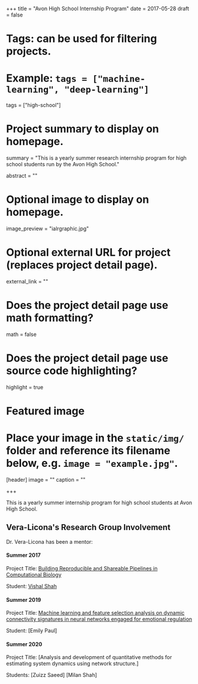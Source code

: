 +++
title = "Avon High School Internship Program"
date = 2017-05-28
draft = false

# Tags: can be used for filtering projects.
# Example: `tags = ["machine-learning", "deep-learning"]`
tags = ["high-school"]

# Project summary to display on homepage.
summary = "This is a yearly summer research internship program for high school students run by the Avon High School."

abstract = ""

# Optional image to display on homepage.
image_preview = "ialrgraphic.jpg"

# Optional external URL for project (replaces project detail page).
external_link = ""

# Does the project detail page use math formatting?
math = false

# Does the project detail page use source code highlighting?
highlight = true

# Featured image
# Place your image in the `static/img/` folder and reference its filename below, e.g. `image = "example.jpg"`.
[header]
image = ""
caption = ""

+++



This is a yearly summer internship program for high school students at Avon High School.

## Vera-Licona's Research Group Involvement
Dr. Vera-Licona has been a mentor:

#### Summer 2017 
Project Title: [Building Reproducible and Shareable Pipelines in Computational Biology](https://drive.google.com/file/d/16Rm4rI7SZG5C7rVKzIYpn9X-aZ2KrOYY/view?usp=sharing)

Student: [Vishal Shah](https://vishalmshah.github.io/#) 

#### Summer 2019 
Project Title: [Machine learning and feature selection analysis on dynamic connectivity signatures in neural networks engaged for emotional regulation](https://drive.google.com/file/d/16Rm4rI7SZG5C7rVKzIYpn9X-aZ2KrOYY/view?usp=sharing)

Student: [Emily Paul] 

#### Summer 2020 
Project Title: [Analysis and development of quantitative methods for estimating system dynamics using network structure.]

Students: 
[Zuizz Saeed] 
[Milan Shah] 
